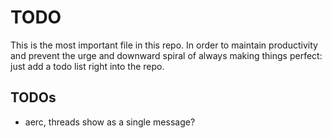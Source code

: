 # TODO

This is the most important file in this repo. In order to maintain productivity
and prevent the urge and downward spiral of always making things perfect: just
add a todo list right into the repo.

## TODOs

- aerc, threads show as a single message?

